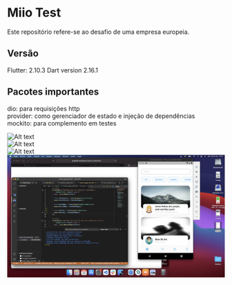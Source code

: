 # Miio Test
Este repositório refere-se ao desafio de uma empresa europeia.<br />

## Versão
Flutter: 2.10.3
Dart version 2.16.1

## Pacotes importantes
dio: para requisições http<br />
provider: como gerenciador de estado e injeção de dependências<br />
mockito: para complemento em testes<br />

![Alt text](https://github.com/diogoroos/miio_test/assets/78812662/f584f2d6-0e29-481f-8477-f02c15a17ded?raw=!true "Home")<br />
![Alt text](https://github.com/diogoroos/miio_test/assets/78812662/0f592b48-12e4-4c4c-af8b-e4f6a3814014?raw=true "Detalhe")<br />
![Alt text](https://github.com/diogoroos/miio_test/assets/78812662/78733042-1e46-4fc5-9b0b-d05a2d36007c?raw=true "DetalheExpandido")<br />
![Alt text](img/04.png?raw=true "Testes")<br />
